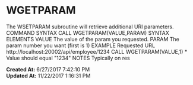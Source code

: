 # WGETPARAM

The WSETPARAM subroutine will retrieve additional URI parameters. COMMAND SYNTAX CALL WGETPARAM(VALUE,PARAM) SYNTAX ELEMENTS VALUE The value of the param you requested. PARAM The param number you want (first is 1) EXAMPLE Requested URL http://localhost:20002/api/employee/1234 CALL WGETPARAM(VALUE,1) * Value should equal "1234" NOTES Typically on res  

**Created At:** 6/27/2017 7:42:10 PM  
**Updated At:** 11/22/2017 1:16:31 PM  

